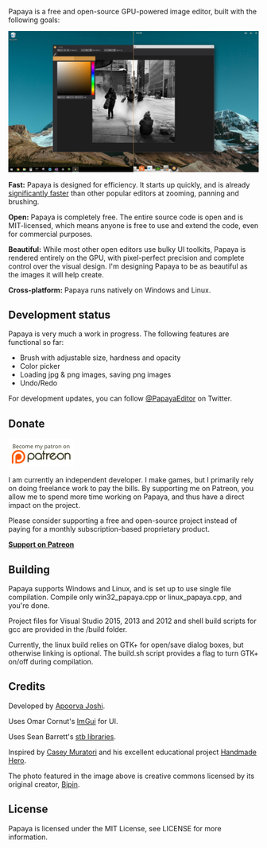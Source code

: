 Papaya is a free and open-source GPU-powered image editor, built with the following goals:

![screenshot 1](/web/img.0.0.jpg?raw=true)

**Fast:** Papaya is designed for efficiency. It starts up quickly, and is already [significantly faster](http://thegamecoder.com/building-a-fast-modern-image-editor/) than other popular editors at zooming, panning and brushing.

**Open:** Papaya is completely free. The entire source code is open and is MIT-licensed, which means anyone is free to use and extend the code, even for commercial purposes.

**Beautiful:** While most other open editors use bulky UI toolkits, Papaya is rendered entirely on the GPU, with pixel-perfect precision and complete control over the visual design. I'm designing Papaya to be as beautiful as the images it will help create.

**Cross-platform:** Papaya runs natively on Windows and Linux.

Development status
------------------

Papaya is very much a work in progress. The following features are functional so far:
* Brush with adjustable size, hardness and opacity
* Color picker
* Loading jpg & png images, saving png images
* Undo/Redo

For development updates, you can follow [@PapayaEditor](https://twitter.com/PapayaEditor) on Twitter.

Donate
------

[![Patreon](/web/patreon.png?raw=true)](http://www.patreon.com/Papaya)

I am currently an independent developer. I make games, but I primarily rely on doing freelance work to pay the bills. By supporting me on Patreon, you allow me to spend more time working on Papaya, and thus have a direct impact on the project.

Please consider supporting a free and open-source project instead of paying for a monthly subscription-based proprietary product.

[**Support on Patreon**](http://www.patreon.com/Papaya)

Building
--------

Papaya supports Windows and Linux, and is set up to use single file compilation. Compile only win32_papaya.cpp or linux_papaya.cpp, and you're done.

Project files for Visual Studio 2015, 2013 and 2012 and shell build scripts for gcc are provided in the /build folder.

Currently, the linux build relies on GTK+ for open/save dialog boxes, but otherwise linking is optional. The build.sh script provides a flag to turn GTK+ on/off during compilation.

Credits
------

Developed by [Apoorva Joshi](http://thegamecoder.com).

Uses Omar Cornut's [ImGui](https://github.com/ocornut/imgui) for UI.

Uses Sean Barrett's [stb libraries](https://github.com/nothings/stb).

Inspired by [Casey Muratori](http://mollyrocket.com/casey/about.html) and his excellent educational project [Handmade Hero](https://handmadehero.org/).

The photo featured in the image above is creative commons licensed by its original creator, [Bipin](https://www.flickr.com/photos/brickartisan/16846948646/in/photostream/).

License
-------

Papaya is licensed under the MIT License, see LICENSE for more information.
